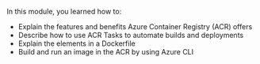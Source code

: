 In this module, you learned how to:

* Explain the features and benefits Azure Container Registry (ACR) offers
* Describe how to use ACR Tasks to automate builds and deployments
* Explain the elements in a Dockerfile
* Build and run an image in the ACR by using Azure CLI
